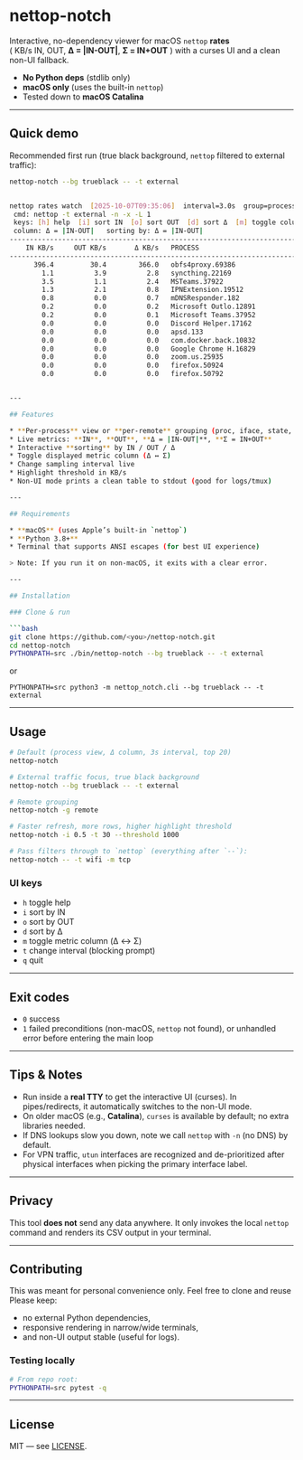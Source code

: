 # nettop-notch

Interactive, no-dependency viewer for macOS `nettop` **rates**  
( KB/s IN, OUT, **Δ = |IN-OUT|**, **Σ = IN+OUT** ) with a curses UI and a clean non-UI fallback.

- **No Python deps** (stdlib only)
- **macOS only** (uses the built-in `nettop`)
- Tested down to **macOS Catalina**

---

## Quick demo

Recommended first run (true black background, `nettop` filtered to external traffic):

```bash
nettop-notch --bg trueblack -- -t external


nettop rates watch  [2025-10-07T09:35:06]  interval=3.0s  group=process  threshold=500.0 KB/s
 cmd: nettop -t external -n -x -L 1
 keys: [h] help  [i] sort IN  [o] sort OUT  [d] sort Δ  [m] toggle column (Δ↔SUM)  [t] change interval  [q] quit
 column: Δ = |IN-OUT|   sorting by: Δ = |IN-OUT|
-------------------------------------------------------------------------------------------------------------------------------------------------------------------------------------------------------------------------------------------------------------------------------
    IN KB/s     OUT KB/s       Δ KB/s   PROCESS                         IFACE(S)      STATE         CONNECTION
-------------------------------------------------------------------------------------------------------------------------------------------------------------------------------------------------------------------------------------------------------------------------------
      396.4         30.4        366.0   obfs4proxy.69386                en0           SynSent       89.99.36.84:8042  [+2 remotes, +2 sockets]
        1.1          3.9          2.8   syncthing.22169                 en1 (+2)      SynSent       fdbd:a32:9401:d69c:cb0:84f3:62a8:9037.22000  [+18 remotes, +27 sockets]
        3.5          1.1          2.4   MSTeams.37922                   en0           Established   2613:1026:3000:c9::7.443  [+3 remotes, +4 sockets]
        1.3          2.1          0.8   IPNExtension.19512              en0           Established   2916:4700:4700::1111.443  [+6 remotes, +6 sockets]
        0.8          0.0          0.7   mDNSResponder.182               bridge101 (+1)  -             *.*  [+1 remotes, +1 sockets]
        0.2          0.0          0.2   Microsoft Outlo.12891           en0           Established   15.69.239.78:443  [+4 remotes, +4 sockets]
        0.2          0.0          0.1   Microsoft Teams.37952           en0           Established   2603:1064:20::1ba.443  [+2 remotes, +2 sockets]
        0.0          0.0          0.0   Discord Helper.17162            en0           Established   162.159.236.234:443
        0.0          0.0          0.0   apsd.133                        en0           Established   17.57.147.56:5223
        0.0          0.0          0.0   com.docker.back.10832           en0 (+1)      Established   *:*  [+1 remotes, +2 sockets]
        0.0          0.0          0.0   Google Chrome H.16829           en0           Established   2001:648:504:2040::37.443  [+2 remotes, +3 sockets]
        0.0          0.0          0.0   zoom.us.25935                   en0           Established   2407:31c0:182::aa72:3489.443  [+3 remotes, +3 sockets]
        0.0          0.0          0.0   firefox.50924                   en0           Established   2a06:99c1:3108::ac40:94eb.443  [+3 remotes, +3 sockets]
        0.0          0.0          0.0   firefox.50792                   en0           Established   34.108.243.93:443  [+1 remotes, +1 sockets]


---

## Features

* **Per-process** view or **per-remote** grouping (proc, iface, state, remote)
* Live metrics: **IN**, **OUT**, **Δ = |IN-OUT|**, **Σ = IN+OUT**
* Interactive **sorting** by IN / OUT / Δ
* Toggle displayed metric column (Δ ↔ Σ)
* Change sampling interval live
* Highlight threshold in KB/s
* Non-UI mode prints a clean table to stdout (good for logs/tmux)

---

## Requirements

* **macOS** (uses Apple’s built-in `nettop`)
* **Python 3.8+**
* Terminal that supports ANSI escapes (for best UI experience)

> Note: If you run it on non-macOS, it exits with a clear error.

---

## Installation

### Clone & run

```bash
git clone https://github.com/<you>/nettop-notch.git
cd nettop-notch
PYTHONPATH=src ./bin/nettop-notch --bg trueblack -- -t external
```

or

```
PYTHONPATH=src python3 -m nettop_notch.cli --bg trueblack -- -t external
```

---

## Usage

```bash
# Default (process view, Δ column, 3s interval, top 20)
nettop-notch

# External traffic focus, true black background
nettop-notch --bg trueblack -- -t external

# Remote grouping
nettop-notch -g remote

# Faster refresh, more rows, higher highlight threshold
nettop-notch -i 0.5 -t 30 --threshold 1000

# Pass filters through to `nettop` (everything after `--`):
nettop-notch -- -t wifi -m tcp
```

### UI keys

* `h` toggle help
* `i` sort by IN
* `o` sort by OUT
* `d` sort by Δ
* `m` toggle metric column (Δ ↔ Σ)
* `t` change interval (blocking prompt)
* `q` quit

---

## Exit codes

* `0` success
* `1` failed preconditions (non-macOS, `nettop` not found), or unhandled error before entering the main loop

---

## Tips & Notes

* Run inside a **real TTY** to get the interactive UI (curses). In pipes/redirects, it automatically switches to the non-UI mode.
* On older macOS (e.g., **Catalina**), `curses` is available by default; no extra libraries needed.
* If DNS lookups slow you down, note we call `nettop` with `-n` (no DNS) by default.
* For VPN traffic, `utun` interfaces are recognized and de-prioritized after physical interfaces when picking the primary interface label.

---

## Privacy

This tool **does not** send any data anywhere. It only invokes the local `nettop` command and renders its CSV output in your terminal.

---

## Contributing

This was meant for personal convenience only. Feel free to clone and reuse
Please keep:

* no external Python dependencies,
* responsive rendering in narrow/wide terminals,
* and non-UI output stable (useful for logs).

### Testing locally

```bash
# From repo root:
PYTHONPATH=src pytest -q
```

---

## License

MIT — see [LICENSE](LICENSE).


